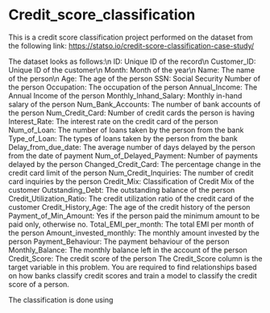 # Credit_score_classification
This is a credit score classification project performed on the dataset from the following link: https://statso.io/credit-score-classification-case-study/

The dataset looks as follows:\n
ID: Unique ID of the record\n
Customer_ID: Unique ID of the customer\n
Month: Month of the year\n
Name: The name of the person\n
Age: The age of the person
SSN: Social Security Number of the person
Occupation: The occupation of the person
Annual_Income: The Annual Income of the person
Monthly_Inhand_Salary: Monthly in-hand salary of the person
Num_Bank_Accounts: The number of bank accounts of the person
Num_Credit_Card: Number of credit cards the person is having
Interest_Rate: The interest rate on the credit card of the person
Num_of_Loan: The number of loans taken by the person from the bank
Type_of_Loan: The types of loans taken by the person from the bank
Delay_from_due_date: The average number of days delayed by the person from the date of payment
Num_of_Delayed_Payment: Number of payments delayed by the person
Changed_Credit_Card: The percentage change in the credit card limit of the person
Num_Credit_Inquiries: The number of credit card inquiries by the person
Credit_Mix: Classification of Credit Mix of the customer
Outstanding_Debt: The outstanding balance of the person
Credit_Utilization_Ratio: The credit utilization ratio of the credit card of the customer
Credit_History_Age: The age of the credit history of the person
Payment_of_Min_Amount: Yes if the person paid the minimum amount to be paid only, otherwise no.
Total_EMI_per_month: The total EMI per month of the person
Amount_invested_monthly: The monthly amount invested by the person
Payment_Behaviour: The payment behaviour of the person
Monthly_Balance: The monthly balance left in the account of the person
Credit_Score: The credit score of the person
The Credit_Score column is the target variable in this problem. You are required to find relationships based on how banks classify credit scores and train a model to classify the credit score of a person.


The classification is done using
